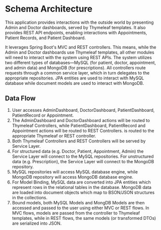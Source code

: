 # Schema Architecture

This application provides interactions with the outside world by presenting Admin and Doctor dashboards, served by Thymeleaf templates. It also provides REST API endpoints, enabling interactions with Appointments, Patient Records, and Patient Dashboard.

It leverages Spring Boot's MVC and REST controllers. This means, while the Admin and Doctor dashboards use Thymeleaf templates, all other modules will need to interact with the system using REST APIs. The system utilizes two different types of databases—MySQL (for patient, doctor, appointment, and admin data) and MongoDB (for prescriptions). All controllers route requests through a common service layer, which in turn delegates to the appropriate repositories. JPA entities are used to interact with MySQL database while document models are used to interact with MongoDB.

## Data Flow

1. User accesses AdminDashboard, DoctorDashboard, PatientDashboard, PatientRecord or Appointment.
2. The AdminDashboard and DoctorDashboard actions will be routed to Thymeleaf Controllers, while PatientDashboard, PatientRecord and Appointment actions will be routed to REST Controllers.  is routed to the appropriate Thymeleaf or REST controller.
3. Both Thymeleaf Controllers and REST Controllers will be served by Service Layer.
4. For structured data (e.g. Doctor, Patient, Appointment, Admin) the Service Layer will connect to the MySQL repositories. For unstructured data (e.g. Prescription), the Service Layer will connect to the MongoDB repository.
5. MySQL repositories will access MySQL database engine, while MongoDB repository will access MongoDB database engine.
6. For Model Binding, MySQL data are converted into JPA entities which represent rows in the relational tables in the database. MongoDB data are loaded into document objects which map to BSON/JSON structures in the collections.
7. Bound models, both MySQL Models and MongDB Models are then accessed and passed to the user using either MVC or REST flows. In MVC flows, models are passed from the controller to Thymeleaf templates, while in REST flows, the same models (or transformed DTOs) are serialized into JSON.